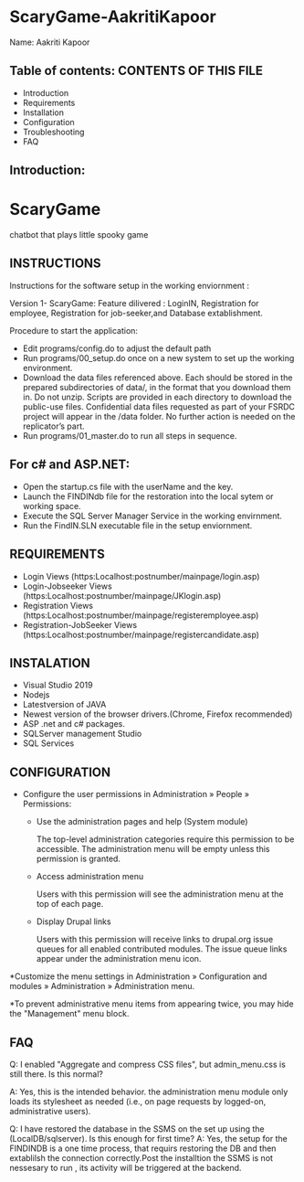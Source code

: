 # ScaryGame-AakritiKapoor
Name: Aakriti Kapoor

Table of contents:
CONTENTS OF THIS FILE
---------------------

 * Introduction
 * Requirements
 * Installation
 * Configuration
 * Troubleshooting
 * FAQ

 
Introduction:
---------------
# ScaryGame
chatbot that plays little spooky game

INSTRUCTIONS
-------------
Instructions for the software setup in the working enviornment :

Version 1- ScaryGame: 
Feature dilivered : LoginIN, Registration for employee, Registration for job-seeker,and Database extablishment.

Procedure to start the application:
* Edit programs/config.do to adjust the default path
* Run programs/00_setup.do once on a new system to set up the working environment.
* Download the data files referenced above. Each should be stored in the prepared subdirectories of data/, in the format that you download them in. Do not unzip. Scripts are provided in each directory to download the public-use files. Confidential data files requested as part of your FSRDC project will appear in the /data folder. No further action is needed on the replicator’s part.
* Run programs/01_master.do to run all steps in sequence.

For c# and  ASP.NET:
---------------------

* Open the startup.cs file with the userName and the key.
* Launch the FINDINdb file for the restoration into the local sytem or working space.
* Execute the SQL Server Manager Service in the working envirnment.
* Run the FindIN.SLN executable file in the setup enviornment.

REQUIREMENTS
------------

 * Login Views (https:Localhost:postnumber/mainpage/login.asp)
 * Login-Jobseeker Views (https:Localhost:postnumber/mainpage/JKlogin.asp)
 * Registration Views (https:Localhost:postnumber/mainpage/registeremployee.asp)
 * Registration-JobSeeker Views (https:Localhost:postnumber/mainpage/registercandidate.asp)
 
INSTALATION
---------------
 * Visual Studio 2019
 * Nodejs
 * Latestversion of JAVA
 * Newest version of the browser drivers.(Chrome, Firefox recommended)
 * ASP .net and c# packages.
 * SQLServer management Studio
 * SQL Services
 
CONFIGURATION
-------------
 
 * Configure the user permissions in Administration » People » Permissions:

   - Use the administration pages and help (System module)

     The top-level administration categories require this permission to be
     accessible. The administration menu will be empty unless this permission
     is granted.

   - Access administration menu

     Users with this permission will see the administration menu at the top of
     each page.

   - Display Drupal links

     Users with this permission will receive links to drupal.org issue queues
     for all enabled contributed modules. The issue queue links appear under
     the administration menu icon.

 *Customize the menu settings in Administration » Configuration and modules »
   Administration » Administration menu.

 *To prevent administrative menu items from appearing twice, you may hide the
   "Management" menu block.
   
FAQ
---

Q: I enabled "Aggregate and compress CSS files", but admin_menu.css is still
   there. Is this normal?

A: Yes, this is the intended behavior. the administration menu module only loads
   its stylesheet as needed (i.e., on page requests by logged-on, administrative
   users).
   
Q: I have restored the database in the SSMS on the set up using the (LocalDB/sqlserver).
   Is this enough for first time?
A: Yes, the setup for the FINDINDB is a one time process, that requirs restoring the DB 
    and then extablilsh the connection correctly.Post the installtion the SSMS is not
    nessesary to run , its activity will be triggered at the backend.

   
  
